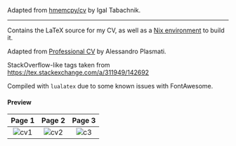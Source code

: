 Adapted from [hmemcpy/cv](https://github.com/hmemcpy/cv) by Igal Tabachnik.

------

Contains the LaTeX source for my CV, as well as a [Nix environment](https://nixos.org/nix/) to build it.

Adapted from [Professional CV](https://www.sharelatex.com/templates/cv-or-resume/professional-cv) by Alessandro Plasmati.

StackOverflow-like tags taken from https://tex.stackexchange.com/a/311949/142692 

Compiled with `lualatex` due to some known issues with FontAwesome.

#### Preview

Page 1 |  Page 2 |  Page 3
:--------------:|:---------------:|:---------------:
![cv1](https://user-images.githubusercontent.com/4980184/132144073-0f0860c9-8c3a-4907-852e-ff901d471dbb.jpg)| ![cv2](https://user-images.githubusercontent.com/4980184/132144078-108ac5b2-0691-49fe-aaf4-e78819967e9e.jpg)| ![c3](https://user-images.githubusercontent.com/4980184/132144081-a4d7403f-5644-4e76-a061-80efd3c2559a.jpg)



